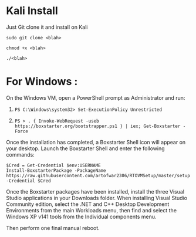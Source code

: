 # Kali Install
Just Git clone it and install on Kali
```
sudo git clone <blah>

chmod +x <blah>
  
./<blah>
```
# For Windows :

On the Windows VM, open a PowerShell prompt as Administrator and run:
1) ```PS C:\Windows\system32> Set-ExecutionPolicy Unrestricted```

2) ```PS > . { Invoke-WebRequest -useb https://boxstarter.org/bootstrapper.ps1 } | iex; Get-Boxstarter -Force```

Once the installation has completed, a Boxstarter Shell icon will appear on your desktop.  Launch the Boxstarter Shell and enter the following commands:
```
$Cred = Get-Credential $env:USERNAME
Install-BoxstarterPackage -PackageName https://raw.githubusercontent.com/artofwar2306/RTOVMSetup/master/setup -Credential $Cred
```
Once the Boxstarter packages have been installed, install the three Visual Studio applications in your Downloads folder.  When installing Visual Studio Community edition, select the .NET and C++ Desktop Development Environments from the main Workloads menu, then find and select the Windows XP v141 tools from the Individual components menu.

Then perform one final manual reboot.
